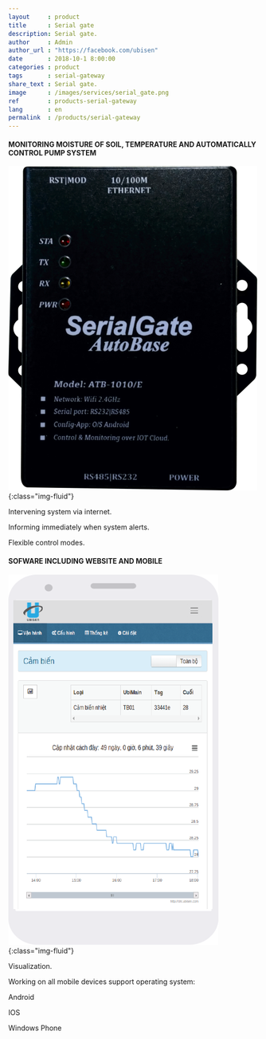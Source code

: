 ```yaml
---
layout     : product
title      : Serial gate
description: Serial gate. 
author     : Admin
author_url : "https://facebook.com/ubisen"
date       : 2018-10-1 8:00:00
categories : product
tags       : serial-gateway
share_text : Serial gate.
image      : /images/services/serial_gate.png
ref        : products-serial-gateway
lang       : en
permalink  : /products/serial-gateway
---
```


#### MONITORING MOISTURE OF SOIL, TEMPERATURE AND AUTOMATICALLY CONTROL PUMP SYSTEM

![energy-management](/images/services/serial_gate.png){:class="img-fluid"}

Intervening system via internet.

Informing immediately when system alerts.

Flexible control modes.

#### SOFWARE INCLUDING WEBSITE AND MOBILE

![energy-management](/images/services/sht-3.png){:class="img-fluid"}

Visualization.

Working on all mobile devices support operating system:

Android

IOS

Windows Phone
